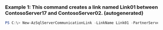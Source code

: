 ### Example 1: This command creates a link named Link01 between ContosoServer17 and ContosoServer02. (autogenerated)
```powershell
PS C:\> New-AzSqlServerCommunicationLink -LinkName Link01 -PartnerServer ContosoServer02 -ResourceGroupName ResourceGroup01 -ServerName ContosoServer17
```

